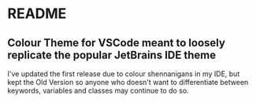 # README
## Colour Theme for VSCode meant to loosely replicate the popular JetBrains IDE theme

I've updated the first release due to colour shennanigans in my IDE, but kept the Old Version so anyone who doesn't want to differentiate between keywords, variables and classes may continue to do so.
